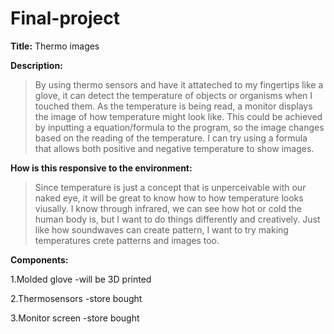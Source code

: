 # Final-project

**Title:** Thermo images

**Description:** 
>By using thermo sensors and have it attateched to my fingertips like a glove, it can detect the temperature of objects or organisms when I touched them. As the temperature is being read, a monitor displays the image of how temperature might look like. This could be achieved by inputting a equation/formula to the program, so the image changes based on the reading of the temperature. I can try using a formula that allows both positive and negative temperature to show images.

**How is this responsive to the environment:**
>Since temperature is just a concept that is unperceivable with our naked eye, it will be great to know how to how temperature looks viusally. I know through infrared, we can see how hot or cold the human body is, but I want to do things differently and creatively. Just like how soundwaves can create pattern, I want to try making temperatures crete patterns and images too.

**Components:**
>
1.Molded glove
    -will be 3D printed
>
2.Thermosensors
    -store bought
>
3.Monitor screen
    -store bought
